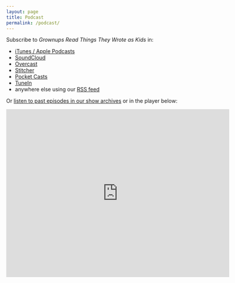 ```yaml
---
layout: page
title: Podcast
permalink: /podcast/
---
```


Subscribe to *Grownups Read Things They Wrote as Kids* in:

- [iTunes / Apple Podcasts](http://links.grownupsreadthingstheywroteaskids.com/itunes)
- [SoundCloud](http://links.grownupsreadthingstheywroteaskids.com/soundcloud)
- [Overcast](http://links.grownupsreadthingstheywroteaskids.com/overcast)
- [Stitcher](http://links.grownupsreadthingstheywroteaskids.com/stitcher)
- [Pocket Casts](http://pcasts.in/feed/feeds.grownupsreadthingstheywroteaskids.com/podcast/)
- [TuneIn](http://links.grownupsreadthingstheywroteaskids.com/tunein)
- anywhere else using our [RSS feed](http://feeds.grownupsreadthingstheywroteaskids.com/podcast/)

Or [listen to past episodes in our show archives](http://www.grownupsreadthingstheywroteaskids.com/category/podcast/episodes/) or in the player below:

<iframe width="100%" height="450" scrolling="no" frameborder="no" src="https://w.soundcloud.com/player/?url=https%3A//api.soundcloud.com/playlists/127234644&amp;color=ff5500&amp;auto_play=false&amp;hide_related=false&amp;show_comments=true&amp;show_user=true&amp;show_reposts=false" data-origwidth="100%" data-origheight="450" style="width: 598px;"></iframe>